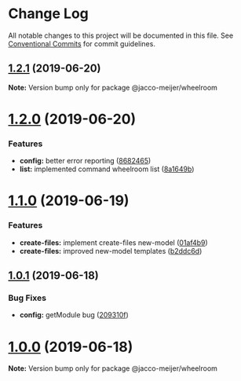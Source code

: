 # Change Log

All notable changes to this project will be documented in this file.
See [Conventional Commits](https://conventionalcommits.org) for commit guidelines.

## [1.2.1](https://github.com/jaccomeijer/wheelroom/compare/@jacco-meijer/wheelroom@1.2.0...@jacco-meijer/wheelroom@1.2.1) (2019-06-20)

**Note:** Version bump only for package @jacco-meijer/wheelroom





# [1.2.0](https://github.com/jaccomeijer/wheelroom/compare/@jacco-meijer/wheelroom@1.1.0...@jacco-meijer/wheelroom@1.2.0) (2019-06-20)


### Features

* **config:** better error reporting ([8682465](https://github.com/jaccomeijer/wheelroom/commit/8682465))
* **list:** implemented command wheelroom list ([8a1649b](https://github.com/jaccomeijer/wheelroom/commit/8a1649b))





# [1.1.0](https://github.com/jaccomeijer/wheelroom/compare/@jacco-meijer/wheelroom@1.0.1...@jacco-meijer/wheelroom@1.1.0) (2019-06-19)


### Features

* **create-files:** implement create-files new-model ([01af4b9](https://github.com/jaccomeijer/wheelroom/commit/01af4b9))
* **create-files:** improved new-model templates ([b2ddc6d](https://github.com/jaccomeijer/wheelroom/commit/b2ddc6d))





## [1.0.1](https://github.com/jaccomeijer/wheelroom/compare/@jacco-meijer/wheelroom@1.0.0...@jacco-meijer/wheelroom@1.0.1) (2019-06-18)


### Bug Fixes

* **config:** getModule bug ([209310f](https://github.com/jaccomeijer/wheelroom/commit/209310f))





# [1.0.0](https://github.com/jaccomeijer/wheelroom/compare/@jacco-meijer/wheelroom@0.1.3...@jacco-meijer/wheelroom@1.0.0) (2019-06-18)

**Note:** Version bump only for package @jacco-meijer/wheelroom
